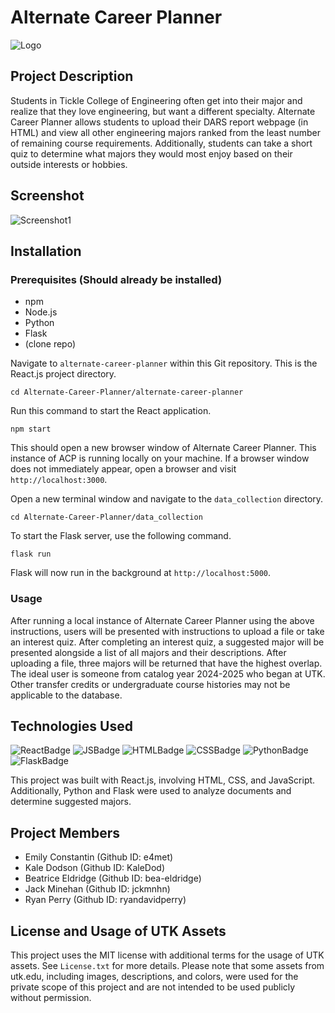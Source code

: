 
# Alternate Career Planner
![Logo](https://i.imgur.com/JPuGrjA.png)

## Project Description

Students in Tickle College of Engineering often get into their major and realize that they love engineering, but want a different specialty. Alternate Career Planner allows students to upload their DARS report webpage (in HTML) and view all other engineering majors ranked from the least number of remaining course requirements. Additionally, students can take a short quiz to determine what majors they would most enjoy based on their outside interests or hobbies.

## Screenshot
![Screenshot1](https://i.imgur.com/h3aoBGZ.jpeg)

## Installation
### Prerequisites (Should already be installed)

- npm
- Node.js
- Python
- Flask
- (clone repo)

Navigate to `alternate-career-planner` within this Git repository. This is the React.js project directory.
```
cd Alternate-Career-Planner/alternate-career-planner
```

Run this command to start the React application.
```
npm start
```
This should open a new browser window of Alternate Career Planner. This instance of ACP is running locally on your machine. If a browser window does not immediately appear, open a browser and visit `http://localhost:3000`.

Open a new terminal window and navigate to the `data_collection` directory.
```
cd Alternate-Career-Planner/data_collection
```

To start the Flask server, use the following command.
```
flask run
```
Flask will now run in the background at `http://localhost:5000`.

### Usage

After running a local instance of Alternate Career Planner using the above instructions, users will be presented with instructions to upload a file or take an interest quiz. After completing an interest quiz, a suggested major will be presented alongside a list of all majors and their descriptions. After uploading a file, three majors will be returned that have the highest overlap. The ideal user is someone from catalog year 2024-2025 who began at UTK. Other transfer credits or undergraduate course histories may not be applicable to the database. 

## Technologies Used

![ReactBadge](https://img.shields.io/badge/React-20232A?style=for-the-badge&logo=react&logoColor=61DAFB)
![JSBadge](https://img.shields.io/badge/JavaScript-323330?style=for-the-badge&logo=javascript&logoColor=F7DF1E)
![HTMLBadge](https://img.shields.io/badge/HTML5-E34F26?style=for-the-badge&logo=html5&logoColor=white)
![CSSBadge](https://img.shields.io/badge/CSS3-1572B6?style=for-the-badge&logo=css3&logoColor=white)
![PythonBadge](https://img.shields.io/badge/Python-FFD43B?style=for-the-badge&logo=python&logoColor=blue)
![FlaskBadge](https://img.shields.io/badge/Flask-000000?style=for-the-badge&logo=flask&logoColor=white)

This project was built with React.js, involving HTML, CSS, and JavaScript. Additionally, Python and Flask were used to analyze documents and determine suggested majors.


## Project Members

- Emily Constantin (Github ID: e4met)
- Kale Dodson (Github ID: KaleDod)
- Beatrice Eldridge (Github ID: bea-eldridge)
- Jack Minehan (Github ID: jckmnhn)
- Ryan Perry (Github ID: ryandavidperry)

## License and Usage of UTK Assets
This project uses the MIT license with additional terms for the usage of UTK assets. See `License.txt` for more details.
Please note that some assets from utk.edu, including images, descriptions, and colors, were used for the private scope of this project and are not intended to be used publicly without permission.
